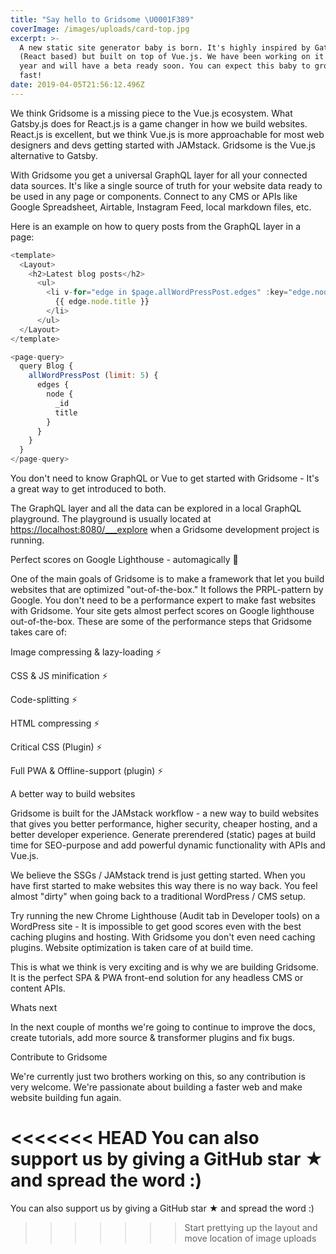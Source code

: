 ```yaml
---
title: "Say hello to Gridsome \U0001F389"
coverImage: /images/uploads/card-top.jpg
excerpt: >-
  A new static site generator baby is born. It's highly inspired by Gatsby.js
  (React based) but built on top of Vue.js. We have been working on it for a
  year and will have a beta ready soon. You can expect this baby to grow up
  fast!
date: 2019-04-05T21:56:12.496Z
---
```

We think Gridsome is a missing piece to the Vue.js ecosystem. What Gatsby.js does for React.js is a game changer in how we build websites. React.js is excellent, but we think Vue.js is more approachable for most web designers and devs getting started with JAMstack. Gridsome is the Vue.js alternative to Gatsby.

With Gridsome you get a universal GraphQL layer for all your connected data sources. It's like a single source of truth for your website data ready to be used in any page or components. Connect to any CMS or APIs like Google Spreadsheet, Airtable, Instagram Feed, local markdown files, etc.

Here is an example on how to query posts from the GraphQL layer in a page:

```javascript
<template>
  <Layout>
    <h2>Latest blog posts</h2>
      <ul>
        <li v-for="edge in $page.allWordPressPost.edges" :key="edge.node.id">
          {{ edge.node.title }}
        </li>
      </ul>
  </Layout>
</template>

<page-query>
  query Blog {
    allWordPressPost (limit: 5) {
      edges {
        node {
          _id
          title
        }
      }
    }
  }
</page-query>
```

You don't need to know GraphQL or Vue to get started with Gridsome - It's a great way to get introduced to both.

The GraphQL layer and all the data can be explored in a local GraphQL playground. The playground is usually located at <https://localhost:8080/___explore> when a Gridsome development project is running.

Perfect scores on Google Lighthouse - automagically 💚

One of the main goals of Gridsome is to make a framework that let you build websites that are optimized "out-of-the-box." It follows the PRPL-pattern by Google. You don't need to be a performance expert to make fast websites with Gridsome. Your site gets almost perfect scores on Google lighthouse out-of-the-box. These are some of the performance steps that Gridsome takes care of:

Image compressing & lazy-loading ⚡️

CSS & JS minification ⚡️

Code-splitting ⚡️

HTML compressing ⚡️

Critical CSS (Plugin) ⚡️

Full PWA & Offline-support (plugin) ⚡️

A better way to build websites

Gridsome is built for the JAMstack workflow - a new way to build websites that gives you better performance, higher security, cheaper hosting, and a better developer experience. Generate prerendered (static) pages at build time for SEO-purpose and add powerful dynamic functionality with APIs and Vue.js.

We believe the SSGs / JAMstack trend is just getting started. When you have first started to make websites this way there is no way back. You feel almost "dirty" when going back to a traditional WordPress / CMS setup.

Try running the new Chrome Lighthouse (Audit tab in Developer tools) on a WordPress site - It is impossible to get good scores even with the best caching plugins and hosting. With Gridsome you don't even need caching plugins. Website optimization is taken care of at build time.

This is what we think is very exciting and is why we are building Gridsome. It is the perfect SPA & PWA front-end solution for any headless CMS or content APIs.

Whats next

In the next couple of months we're going to continue to improve the docs, create tutorials, add more source & transformer plugins and fix bugs.

Contribute to Gridsome

We're currently just two brothers working on this, so any contribution is very welcome. We're passionate about building a faster web and make website building fun again.

<<<<<<< HEAD
You can also support us by giving a GitHub star ★ and spread the word :)
=======
You can also support us by giving a GitHub star ★ and spread the word :)
>>>>>>> Start prettying up the layout and move location of image uploads
